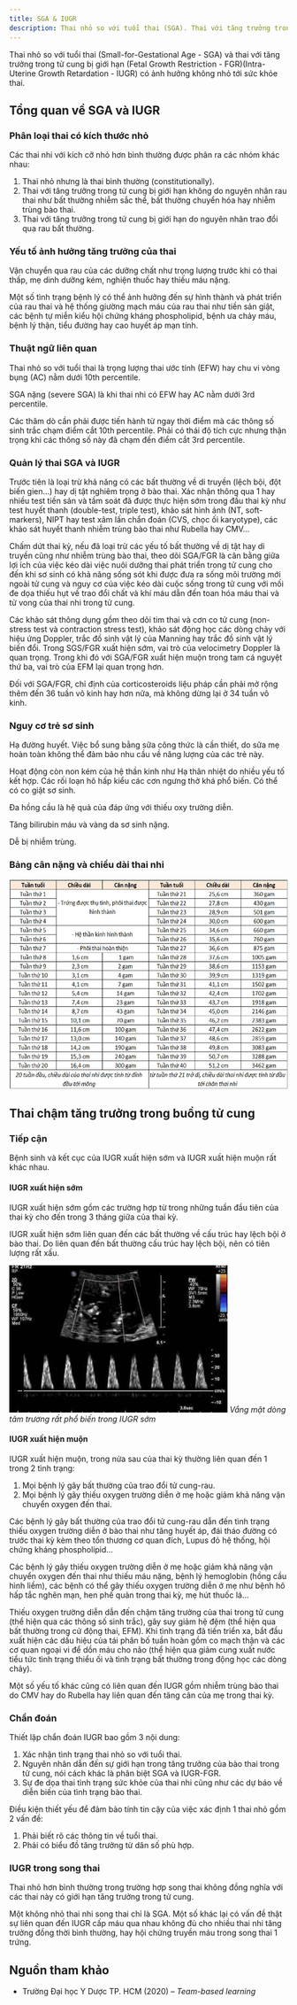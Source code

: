 ```yaml
---
title: SGA & IUGR
description: Thai nhỏ so với tuổi thai (SGA). Thai với tăng trưởng trong tử cung bị giới hạn (FGR)(IUGR).
---
```


Thai nhỏ so với tuổi thai (Small-for-Gestational Age - SGA) và thai với tăng trưởng trong tử cung bị giới hạn (Fetal Growth Restriction - FGR)(Intra-Uterine Growth Retardation - IUGR) có ảnh hưởng không nhỏ tới sức khỏe thai.

## Tổng quan về SGA và IUGR

### Phân loại thai có kích thước nhỏ

Các thai nhi với kích cỡ nhỏ hơn bình thường được phân ra các nhóm khác nhau:

1. Thai nhỏ nhưng là thai bình thường (constitutionally).
2. Thai với tăng trưởng trong tử cung bị giới hạn không do nguyên nhân rau thai như bất thường nhiễm sắc thể, bất thường chuyển hóa hay nhiễm trùng bào thai.
3. Thai với tăng trưởng trong tử cung bị giới hạn do nguyên nhân trao đổi qua rau bất thường.

### Yếu tố ảnh hưởng tăng trưởng của thai

Vận chuyển qua rau của các dưỡng chất như trọng lượng trước khi có thai thấp, mẹ dinh dưỡng kém, nghiện thuốc hay thiếu máu nặng.

Một số tình trạng bệnh lý có thể ảnh hưởng đến sự hình thành và phát triển của rau thai và hệ thống giường mạch máu của rau thai như tiền sản giật, các bệnh tự miễn kiểu hội chứng kháng phospholipid, bệnh ưa chảy máu, bệnh lý thận, tiểu đường hay cao huyết áp mạn tính.

### Thuật ngữ liên quan

Thai nhỏ so với tuổi thai là trọng lượng thai ước tính (EFW) hay chu vi vòng bụng (AC) nằm dưới 10th percentile.

SGA nặng (severe SGA) là khi thai nhi có EFW hay AC nằm dưới 3rd percentile.

Các thăm dò cần phải được tiến hành từ ngay thời điểm mà các thông số sinh trắc chạm điểm cắt 10th percentile. Phải có thái độ tích cực nhưng thận trọng khi các thông số này đã chạm đến điểm cắt 3rd percentile.

### Quản lý thai SGA và IUGR

Trước tiên là loại trừ khả năng có các bất thường về di truyền (lệch bội, đột biến gien…) hay
dị tật nghiêm trọng ở bào thai. Xác nhận thông qua 1 hay nhiều test tiền sản và tầm soát đã được thực hiện sớm trong đầu thai kỳ như test huyết thanh (double-test, triple test), khảo sát hình ảnh (NT, soft-markers), NIPT hay test xâm lấn chẩn đoán (CVS, chọc ối karyotype), các khảo sát huyết thanh nhiễm trùng bào thai như Rubella hay CMV…

Chấm dứt thai kỳ, nếu đã loại trừ các yếu tố bất thường về dị tật hay di truyền cũng như nhiễm trùng bào thai, theo dõi SGA/FGR là cân bằng giữa lợi ích của việc kéo dài việc nuôi dưỡng thai phát triển trong tử cung cho đến khi sơ sinh có khả năng sống sót khi được đưa ra sống môi trường mới ngoài tử cung và nguy cơ của việc kéo dài cuộc sống trong tử cung với mối đe dọa thiếu hụt về trao đổi chất và khí máu dẫn đến toan hóa máu thai và tử vong của thai nhi trong tử cung.

Các khảo sát thông dụng gồm theo dõi tim thai và cơn co tử cung (non-stress test và contraction stress
test), khảo sát động học các dòng chảy với hiệu ứng Doppler, trắc đồ sinh vật lý của Manning hay trắc đồ sinh vật lý biến đổi. Trong SGS/FGR xuất hiện sớm, vai trò của velocimetry Doppler là quan trọng.
Trong khi đó với SGA/FGR xuất hiện muộn trong tam cá nguyệt thứ ba, vai trò của EFM lại quan trọng hơn.

Đối với SGA/FGR, chỉ định của corticosteroids liệu pháp cần phải mở rộng thêm đến 36 tuần vô kinh hay hơn nữa, mà không dừng lại ở 34 tuần vô kinh.

### Nguy cơ trẻ sơ sinh

Hạ đường huyết. Việc bổ sung bằng sữa công thức là cần thiết, do sữa mẹ hoàn toàn không thể đảm bảo nhu cầu về năng lượng của các trẻ này.

Hoạt động còn non kém của hệ thần kinh như Hạ thân nhiệt do nhiều yếu tố kết hợp. Các rối loạn hô hấp kiểu các cơn ngưng thở khá phổ biến. Có thể có co giật sơ sinh.

Đa hồng cầu là hệ quả của đáp ứng với thiếu oxy trường diễn.

Tăng bilirubin máu và vàng da sơ sinh nặng.

Dễ bị nhiễm trùng.

### Bảng cân nặng và chiều dài thai nhi

![Bảng cân nặng và chiều dài thai nhi theo WHO](../../../assets/san-khoa/sga-iugr/can-nang-chieu-dai-thai-nhi-theo-who.webp)

## Thai chậm tăng trưởng trong buồng tử cung

### Tiếp cận

Bệnh sinh và kết cục của IUGR xuất hiện sớm và IUGR xuất hiện muộn rất khác nhau.

#### IUGR xuất hiện sớm

IUGR xuất hiện sớm gồm các trường hợp từ trong những tuần đầu tiên của thai kỳ cho đến trong 3 tháng giữa của thai kỳ.

IUGR xuất hiện sớm liên quan đến các bất thường về cấu trúc hay lệch bội ở bào thai. Do liên quan đến bất thường cấu trúc hay lệch bội, nên có tiên lượng rất xấu.

![Doppler IUGR sớm](../../../assets/san-khoa/sga-iugr/doppler-iugr-som.png)
_Vắng mặt dòng tâm trương rất phổ biến trong IUGR sớm_

#### IUGR xuất hiện muộn

IUGR xuất hiện muộn, trong nửa sau của thai kỳ thường liên quan đến 1 trong 2 tình trạng:

1. Mọi bệnh lý gây bất thường của trao đổi tử cung-rau.
2. Mọi bệnh lý gây thiếu oxygen trường diễn ở mẹ hoặc giảm khả năng vận chuyển oxygen đến thai.

Các bệnh lý gây bất thường của trao đổi tử cung-rau dẫn đến tình trạng thiếu oxygen trường diễn ở bào thai như tăng huyết áp, đái tháo đường có trước thai kỳ kèm theo tổn thương cơ quan đích, Lupus đỏ hệ thống, hội chứng kháng phospholipid…

Các bệnh lý gây thiếu oxygen trường diễn ở mẹ hoặc giảm khả năng vận chuyển oxygen đến thai như thiếu máu nặng, bệnh lý hemoglobin (hồng cầu hình liềm), các bệnh có thể gây thiếu oxygen trường diễn ở mẹ như bệnh hô hấp tắc nghẽn mạn, hen phế quản trong thai kỳ, mẹ hút thuốc lá…

Thiếu oxygen trường diễn dẫn đến chậm tăng trưởng của thai trong tử cung (thể hiện qua các thông số sinh trắc), gây suy giảm hệ đệm (thể hiện qua bất thường trong cử động thai, EFM). Khi tình trạng đã tiến triển xa, bắt đầu xuất hiện các dấu hiệu của tái phân bố tuần hoàn gồm co mạch thận và các cơ quan ngoại vi để dồn máu cho não (thể hiện qua giảm cung xuất nước tiểu tức tình trạng thiểu ối và tình trạng bất thường trong động học các dòng chảy).

Một số yếu tố khác cũng có liên quan đến IUGR gồm nhiễm trùng bào thai do CMV hay do Rubella hay liên quan đến tăng cân của mẹ trong thai kỳ.

### Chẩn đoán

Thiết lập chẩn đoán IUGR bao gồm 3 nội dung:

1. Xác nhận tình trạng thai nhỏ so với tuổi thai.
2. Nguyên nhân dẫn đến sự giới hạn trong tăng trưởng của bào thai trong tử cung, nói cách khác là phân biệt SGA và IUGR-FGR.
3. Sự đe dọa thai tình trạng sức khỏe của thai nhi cũng như các dự báo về diễn biến của tình trạng bào thai.

Điều kiện thiết yếu để đảm bảo tính tin cậy của việc xác định 1 thai nhỏ gồm 2 vấn đề:

1. Phải biết rõ các thông tin về tuổi thai.
2. Phải có biểu đồ tăng trưởng từ dân số phù hợp.

### IUGR trong song thai

Thai nhỏ hơn bình thường trong trường hợp song thai không đồng nghĩa với các thai này có giới hạn tăng trưởng trong tử cung.

Một không nhỏ thai nhi song thai chỉ là SGA. Một số khác lại có vấn đề thật sự liên quan đến IUGR cấp máu qua nhau không đủ cho nhiều thai nhi tăng trưởng đồng thời bình thường, hay hội chứng truyền máu trong song thai 1 trứng.

## Nguồn tham khảo

- Trường Đại học Y Dược TP. HCM (2020) – _Team-based learning_
